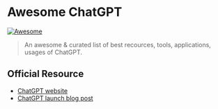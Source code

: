 # Awesome ChatGPT

[![Awesome](https://awesome.re/badge.svg)](https://awesome.re)

> An awesome & curated list of best recources, tools, applications, usages of ChatGPT.

## Official Resource

- [ChatGPT website](https://chat.openai.com/)
- [ChatGPT launch blog post](https://openai.com/blog/chatgpt/)
